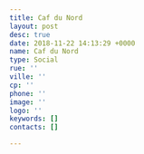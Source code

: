 ```yaml
---
title: Caf du Nord
layout: post
desc: true
date: 2018-11-22 14:13:29 +0000
name: Caf du Nord
type: Social
rue: ''
ville: ''
cp: ''
phone: ''
image: ''
logo: ''
keywords: []
contacts: []

---
```

